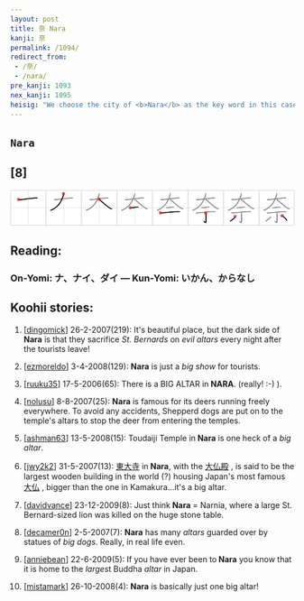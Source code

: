 ```yaml
---
layout: post
title: 奈 Nara
kanji: 奈
permalink: /1094/
redirect_from:
 - /奈/
 - /nara/
pre_kanji: 1093
nex_kanji: 1095
heisig: "We choose the city of <b>Nara</b> as the key word in this case because this kanji, frequently used in proper names, appears in <b>Nara</b>; and also because of <b>Nara's</b> famed religious monuments, which help us with the primitives: <i>St. Bernard dog</i> . . . <i>altar</i>."
---
```


## `Nara`

## [8]

<div class="stroke"><img src="../images/E5A588.png" /></div>

## Reading:

### On-Yomi: ナ、ナイ、ダイ &mdash; Kun-Yomi: いかん、からなし

## Koohii stories:

1) [<a href="http://kanji.koohii.com/profile/dingomick">dingomick</a>] 26-2-2007(219): It&#039;s beautiful place, but the dark side of<strong> Nara</strong> is that they sacrifice <em>St. Bernards</em> on <em>evil altars</em> every night after the tourists leave! 

2) [<a href="http://kanji.koohii.com/profile/ezmoreldo">ezmoreldo</a>] 3-4-2008(129): <strong>Nara</strong> is just a <em>big</em> <em>show</em> for tourists. 

3) [<a href="http://kanji.koohii.com/profile/ruuku35">ruuku35</a>] 17-5-2006(65): There is a BIG ALTAR in<strong> NARA</strong>. (really! :-) ). 

4) [<a href="http://kanji.koohii.com/profile/nolusu">nolusu</a>] 8-8-2007(25): <strong>Nara</strong> is famous for its deers running freely everywhere. To avoid any accidents, Shepperd dogs are put on to the temple&#039;s altars to stop the deer from entering the temples. 

5) [<a href="http://kanji.koohii.com/profile/ashman63">ashman63</a>] 13-5-2008(15): Toudaiji Temple in<strong> Nara</strong> is one heck of a <em>big altar</em>. 

6) [<a href="http://kanji.koohii.com/profile/jwy2k2">jwy2k2</a>] 31-5-2007(13):   <a href="http://jisho.org/kanji/details/東大寺">東大寺</a>   in<strong> Nara</strong>, with the   <a href="http://jisho.org/kanji/details/大仏殿">大仏殿</a>   , is said to be the largest wooden building in the world (?) housing Japan&#039;s most famous   <a href="http://jisho.org/kanji/details/大仏">大仏</a>   , bigger than the one in Kamakura...it&#039;s a big altar. 

7) [<a href="http://kanji.koohii.com/profile/davidvance">davidvance</a>] 23-12-2009(8): Just think<strong> Nara</strong> = Narnia, where a large St. Bernard-sized lion was killed on the huge stone table. 

8) [<a href="http://kanji.koohii.com/profile/decamer0n">decamer0n</a>] 2-5-2007(7): <strong>Nara</strong> has many <em>altars</em> guarded over by statues of <em>big dogs</em>. Really, in real life even. 

9) [<a href="http://kanji.koohii.com/profile/anniebean">anniebean</a>] 22-6-2009(5): If you have ever been to<strong> Nara</strong> you know that it is home to the <em>large</em>st Buddha <em>altar</em> in Japan. 

10) [<a href="http://kanji.koohii.com/profile/mistamark">mistamark</a>] 26-10-2008(4): <strong>Nara</strong> is basically just one big altar! 
